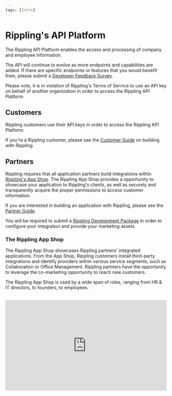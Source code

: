 ```yaml
---
tags: [Intro]
---
```


# Rippling's API Platform

The Rippling API Platform enables the access and processing of company and employee information.

The API will continue to evolve as more endpoints and capabilities are added. If there are specific endpoints or features that you would benefit from, please submit a [Developer Feedback Survey](https://developer.rippling.com/docs/rippling-api/docs/Submit/feedback-survey.md).

Please note, it is in violation of Rippling's Terms of Service to use an API key on behalf of another organization in order to access the Rippling API Platform.

## Customers

Rippling customers use their API keys in order to access the Rippling API Platform.

If you're a Rippling customer, please see the [Customer Guide](https://developer.rippling.com/docs/rippling-api/docs/Getting-Started/b-Customers.md) on building with Rippling.

## Partners

Rippling requires that all application partners build integrations within [Rippling's App Shop](https://rippling.com/app-shop). The Rippling App Shop provides a opportunity to showcase your application to Rippling's clients, as well as securely and transparently acquire the proper permissions to access customer information. 

If you are interested in building an application with Rippling, please see the [Partner Guide](https://developer.rippling.com/docs/rippling-api/docs/Getting-Started/c-Partners.md).

You will be required to submit a [Rippling Development Package](https://developer.rippling.com/docs/rippling-api/docs/Submit/development-package.md) in order to configure your integration and provide your marketing assets.

### The Rippling App Shop

The Rippling App Shop showcases Rippling partners' integrated applications. From the App Shop, Rippling customers install third-party integrations and identify providers within various service segments, such as Collaboration or Office Management. Rippling partners have the opportunity to leverage the co-marketing opportunity to reach new customers.

The Rippling App Shop is used by a wide span of roles, ranging from HR & IT directors, to founders, to employees.

<br />

<div style="position: relative; padding-bottom: 56.25%; height: 0;"><iframe src="https://www.loom.com/embed/5d86d735ef8244559790dcca2db7e462" frameborder="0" webkitallowfullscreen mozallowfullscreen allowfullscreen style="position: absolute; top: 0; left: 0; width: 100%; height: 100%;"></iframe></div>


